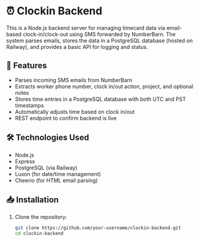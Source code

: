 # ⏰ Clockin Backend

This is a Node.js backend server for managing timecard data via email-based clock-in/clock-out using SMS forwarded by NumberBarn. The system parses emails, stores the data in a PostgreSQL database (hosted on Railway), and provides a basic API for logging and status.

## 🚀 Features

- Parses incoming SMS emails from NumberBarn
- Extracts worker phone number, clock in/out action, project, and optional notes
- Stores time entries in a PostgreSQL database with both UTC and PST timestamps
- Automatically adjusts time based on clock in/out
- REST endpoint to confirm backend is live

## 🛠 Technologies Used

- Node.js
- Express
- PostgreSQL (via Railway)
- Luxon (for date/time management)
- Cheerio (for HTML email parsing)

## 📥 Installation

1. Clone the repository:
   ```bash
   git clone https://github.com/your-username/clockin-backend.git
   cd clockin-backend
